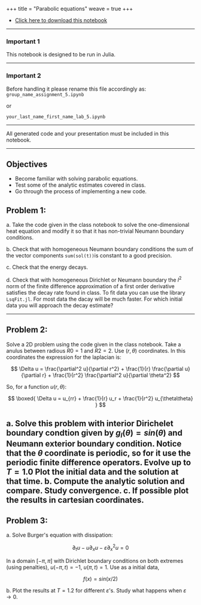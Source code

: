 +++
title = "Parabolic equations"
weave = true
+++

- [Click here to download this notebook](Lab_5.ipynb)

---

### Important 1

This notebook is designed to be run in Julia. 

---

### Important 2

Before handling it please rename this file accordingly as:  
`group_name_assignment_5.ipynb`

or 

`your_last_name_first_name_lab_5.ipynb`

---

All generated code and your presentation must be included in this notebook.

---

## Objectives

- Become familiar with solving parabolic equations.
- Test some of the analytic estimates covered in class.
- Go through the process of implementing a new code.

## Problem 1:

a. Take the code given in the class notebook to solve the one-dimensional heat equation and modify it so that it has non-trivial Neumann boundary conditions. 

b. Check that with homogeneous Neumann boundary conditions the sum of the vector components `sum(sol(t))`is constant to a good precision.

c. Check that the energy decays. 

d. Check that with homogeneous Dirichlet or Neumann boundary the $l^2$ norm of the finite difference approximation of a first order derivative satisfies the decay rate found in class. To fit data you can use the library `LsqFit.jl`.
For most data the dacay will be much faster. For which initial data you will approach the decay estimate? 

---

## Problem 2:

Solve a 2D problem using the code given in the class notebook. Take a anulus between radious $R0 = 1$ and $R2 = 2$.
Use $(r, \theta)$ coordinates. In this coordinates the expression for the laplacian is:

$$
\Delta u = \frac{\partial^2 u}{\partial r^2} + \frac{1}{r} \frac{\partial u}{\partial r} + \frac{1}{r^2} \frac{\partial^2 u}{\partial \theta^2} 
$$

So, for a function $u(r, \theta)$:

$$
 \boxed{ \Delta u = u_{rr} + \frac{1}{r} u_r + \frac{1}{r^2} u_{\theta\theta} } 
 $$

 **a.** Solve this problem with interior Dirichelet boundary condtion given by $g_l(\theta) = sin(\theta)$ and Neumann exterior boundary condition. Notice that the $\theta$ coordinate is periodic, so for it use the periodic finite difference operators. Evolve up to $T=1.0$
Plot the initial data and the solution at that time. 
**b.** Compute the analytic solution and compare. Study convergence.
**c.** If possible plot the results in cartesian coordinates.
---

## Problem 3:

a. Solve Burger's equation with dissipation:

$$
\partial_t u - u \partial_x u - ε \partial_x^2 u = 0
$$

In a domain $[-\pi, \pi]$ with Dirichlet boundary conditions on both extremes (using penalties), $u(-\pi,t) = -1$, $u(\pi, t) = 1$. Use as a initial data,

$$
f(x) = sin(x/2)
$$

b. Plot the results at $T=1.2$ for different $ε$'s. Study what happens when $\varepsilon \to 0$. 